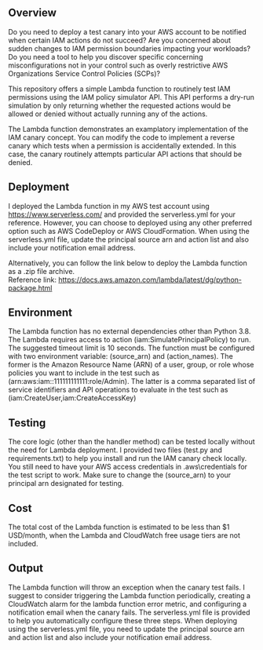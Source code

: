 ## Overview
Do you need to deploy a test canary into your AWS account to be notified when certain IAM actions do not succeed? Are you concerned about sudden changes to IAM permission boundaries impacting your workloads? Do you need a tool to help you discover specific concerning misconfigurations not in your control such as overly restrictive AWS Organizations Service Control Policies (SCPs)?<br/>

This repository offers a simple Lambda function to routinely test IAM permissions using the IAM policy simulator API. This API performs a dry-run simulation by only returning whether the requested actions would be allowed or denied without actually running any of the actions.<br/> 

The Lambda function demonstrates an examplatory implementation of the IAM canary concept. You can modify the code to implement a reverse canary which tests when a permission is accidentally extended. In this case, the canary routinely attempts particular API actions that should be denied.<br/> 

## Deployment
I deployed the Lambda function in my AWS test account using https://www.serverless.com/ and provided the serverless.yml for your reference. However, you can choose to deployed using any other preferred option such as AWS CodeDeploy or AWS CloudFormation. When using the serverless.yml file, update the principal source arn and action list and also include your notification email address.<br/>

Alternatively, you can follow the link below to deploy the Lambda function as a .zip file archive.<br/>
Reference link: https://docs.aws.amazon.com/lambda/latest/dg/python-package.html

## Environment
The Lambda function has no external dependencies other than Python 3.8. The Lambda requires access to action (iam:SimulatePrincipalPolicy) to run. The suggested timeout limit is 10 seconds. The function must be configured with two environment variable: (source_arn) and (action_names). The former is the Amazon Resource Name (ARN) of a user, group, or role whose policies you want to include in the test such as (arn:aws:iam::111111111111:role/Admin). The latter is a comma separated list of service identifiers and API operations to evaluate in the test such as (iam:CreateUser,iam:CreateAccessKey)   

## Testing
The core logic (other than the handler method) can be tested locally without the need for Lambda deployment. I provided two files (test.py and requirements.txt) to help you install and run the IAM canary check locally. You still need to have your AWS access credentials in .aws\credentials for the test script to work. Make sure to change the (source_arn) to your principal arn designated for testing. 

## Cost
The total cost of the Lambda function is estimated to be less than $1 USD/month, when the Lambda and CloudWatch free usage tiers are not included. 

## Output
The Lambda function will throw an exception when the canary test fails. I suggest to consider triggering the Lambda function periodically, creating a CloudWatch alarm for the lambda function error metric, and configuring a notification email when the canary fails. The serverless.yml file is provided to help you automatically configure these three steps. When deploying using the serverless.yml file, you need to update the principal source arn and action list and also include your notification email address.
